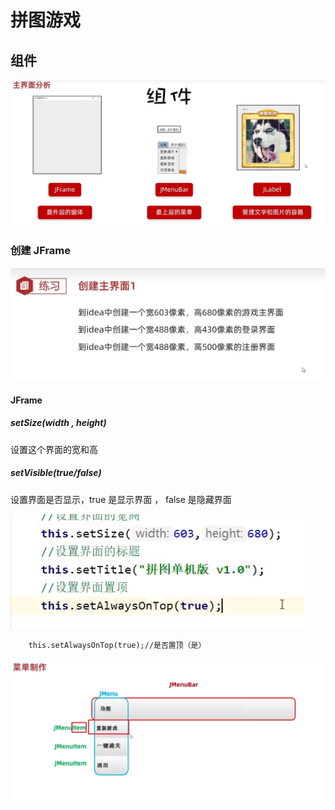 # 拼图游戏

## 组件

![img.png](img.png)

### 创建 JFrame

![img_1.png](img_1.png)

#### JFrame

##### setSize(width , height)

设置这个界面的宽和高

##### setVisible(true/false)

设置界面是否显示，true 是显示界面 ， false 是隐藏界面

![img_2.png](img_2.png)

        this.setAlwaysOnTop(true);//是否置顶（是）

![img_3.png](img_3.png)

